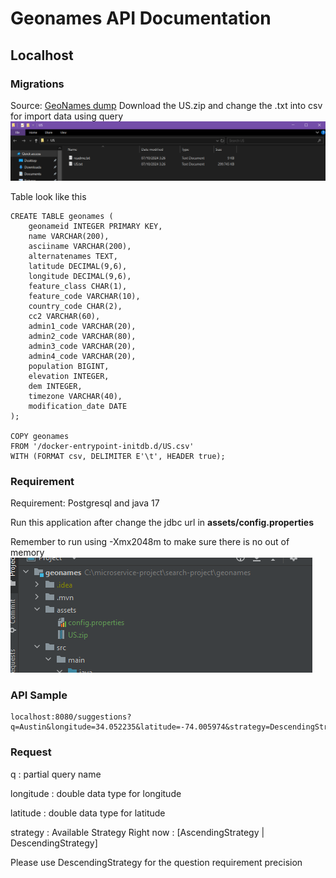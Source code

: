 


# Geonames API Documentation

## Localhost
### Migrations

Source: [GeoNames dump](http://download.geonames.org/export/dump/)
Download the US.zip and change the .txt into csv for import data using query
![img_1.png](img_1.png)

Table look like this
```
CREATE TABLE geonames (
    geonameid INTEGER PRIMARY KEY,
    name VARCHAR(200),
    asciiname VARCHAR(200),
    alternatenames TEXT,
    latitude DECIMAL(9,6),
    longitude DECIMAL(9,6),
    feature_class CHAR(1),
    feature_code VARCHAR(10),
    country_code CHAR(2),
    cc2 VARCHAR(60),
    admin1_code VARCHAR(20),
    admin2_code VARCHAR(80),
    admin3_code VARCHAR(20),
    admin4_code VARCHAR(20),
    population BIGINT,
    elevation INTEGER,
    dem INTEGER,
    timezone VARCHAR(40),
    modification_date DATE
);

COPY geonames
FROM '/docker-entrypoint-initdb.d/US.csv'
WITH (FORMAT csv, DELIMITER E'\t', HEADER true);
```

### Requirement
Requirement: Postgresql and java 17

Run this application after change the jdbc url in **assets/config.properties**

Remember to run using -Xmx2048m to make sure there is no out of memory
![img.png](img.png)

### API Sample
```
localhost:8080/suggestions?q=Austin&longitude=34.052235&latitude=-74.005974&strategy=DescendingStrategy
```

### Request
q : partial query name

longitude : double data type for longitude

latitude : double data type for latitude

strategy : Available Strategy Right now : [AscendingStrategy | DescendingStrategy]

Please use DescendingStrategy for the question requirement precision




